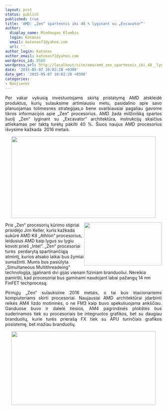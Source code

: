 ```yaml
---
layout: post
status: publish
published: true
title: 'AMD: „Zen“ spartesnis iki 40 % lyginant su „Excavator“'
author:
  display_name: Mindaugas Klumbis
  login: Katonas
  email: katonasf1@yahoo.com
  url: ''
author_login: Katonas
author_email: katonasf1@yahoo.com
wordpress_id: 8580
wordpress_url: http://localhost/site/new/amd_zen_spartesnis_iki_40__lyginant_su_excavator/
date: '2015-05-07 10:02:28 +0300'
date_gmt: '2015-05-07 10:02:28 +0300'
categories:
- Naujienos
---
```

<p style="text-align: justify;">
	Per vakar vykusią investuotojams skirtą pristatymą AMD atskleidė produktus, kurių sulauksime artimiausiu metu, pasidalino apie savo planuojamas tolimesnes strategijas,o bene svarbiausiai pagaliau gavome tikros informacijos apie &bdquo;Zen&ldquo; procesorius. AMD žada milžini&scaron;ką spartos &scaron;uolį &bdquo;Zen&ldquo; lyginant su &bdquo;Excavator&ldquo; architektūra, instrukcijų skaičius atliekamas per taktą turėtų pakilti 40 %. &Scaron;iuos naujus AMD procesorius i&scaron;vysime kažkada&nbsp; 2016 metais.</p>
<p style="text-align: center;">
	<a href="http://technews.lt/userfiles/ZEN 40.jpg"><img alt="" src="http://technews.lt/userfiles/ZEN 40.jpg" style="width: 464px; height: 263px;" /></a></p>
<p style="text-align: justify;">
	<a href="http://technews.lt/userfiles/ZEN arch.jpg"><img alt="" src="http://technews.lt/userfiles/ZEN arch.jpg" style="width: 250px; height: 139px; float: right;" /></a></p>
<p>
	Prie &bdquo;Zen&ldquo; procesorių kūrimo stipriai prisidėjo Jim Keller, kuris kažkada sukūrė AMD K8 &bdquo;Athlon&ldquo; procesorius, leidusius AMD kaip lygus su lygiu kovoti prie&scaron; &bdquo;Intel&ldquo;. &bdquo;Zen&ldquo; procesoriai turės&nbsp; perdarytą spartinančiąją atmintį, kurios atsako laikai bus žymiai sumažinti. Mums bus pasiūlyta &bdquo;Simultaneous Multithreadeing&ldquo; technologija, įgalinanti dvi gijas vienam fiziniam branduoliui. Nereikia pamir&scaron;ti, kad procesoriai bus gaminami naudojant labai pažangų 14 nm FinFET techprocesą.</p>
<p style="text-align: justify;">
	Pirmųjų &bdquo;Zen&ldquo; sulauksime 2016 metais, o tai bus stacionariems kompiuteriams skirti procesoriai. Naujausiai AMD architektūrai įdarbinti reikės AM4 lizdo motininės, o ne FM3 kaip buvo spekuliuojama ank&scaron;čiau. Ganduose buvo ir dalelė tiesios, AM4 pagrindinės plok&scaron;tės bus suderinamos tiek su procesoriais be integruotos grafikos, bet su daugiau branduolių, kurie turės priera&scaron;ą FX tiek su APU turinčiais grafikos posistemę, bet mažiau branduolių.</p>
<p style="text-align: center;">
	<a href="http://technews.lt/userfiles/AMD roadmap 2015.jpg"><img alt="" src="http://technews.lt/userfiles/AMD roadmap 2015.jpg" style="width: 464px; height: 238px;" /></a></p>
